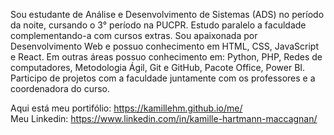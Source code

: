 <!--
**KamilleHM/KamilleHM** is a ✨ _special_ ✨ repository because its `README.md` (this file) appears on your GitHub profile.

Here are some ideas to get you started:

- 🔭 I’m currently working on ...
- 🌱 I’m currently learning ...
- 👯 I’m looking to collaborate on ...
- 🤔 I’m looking for help with ...
- 💬 Ask me about ...
- 📫 How to reach me: ...
- 😄 Pronouns: ...
- ⚡ Fun fact: ...
-->

 Sou estudante de Análise e Desenvolvimento de Sistemas (ADS) no período da noite, cursando o 3° período na PUCPR. Estudo paralelo a faculdade complementando-a com cursos extras.
Sou apaixonada por Desenvolvimento Web e possuo conhecimento em HTML, CSS, JavaScript e React.
Em outras áreas possuo conhecimento em: Python, PHP, Redes de computadores, Metodologia Ágil,  Git e GitHub, Pacote Office, Power BI.
Participo de projetos com a faculdade juntamente com os professores e a coordenadora do curso.

Aqui está meu portifólio:  https://kamillehm.github.io/me/ <br>
Meu Linkedin: https://www.linkedin.com/in/kamille-hartmann-maccagnan/
